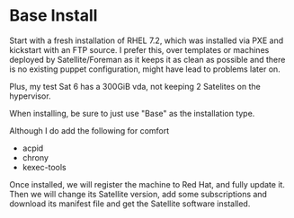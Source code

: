 # Base Install

Start with a fresh installation of RHEL 7.2, which was installed via PXE and kickstart with an FTP source. I prefer this, over templates or machines deployed by Satellite/Foreman as it keeps it as clean as possible and there is no existing puppet configuration, might have lead to problems later on.

Plus, my test Sat 6 has a 300GiB vda, not keeping 2 Satelites on the hypervisor.

When installing, be sure to just use "Base" as the installation type.

Although I do add the following for comfort
* acpid
* chrony
* kexec-tools

Once installed, we will register the machine to Red Hat, and fully update it. Then we will change its Satellite version, add some subscriptions and download its manifest file and get the Satellite software installed.

